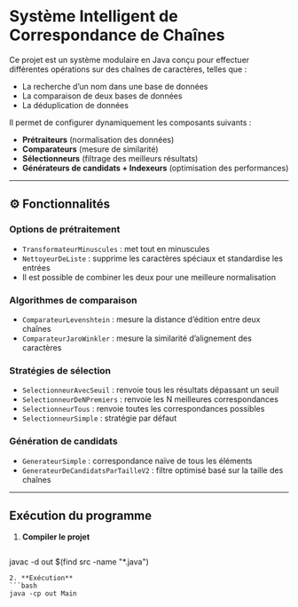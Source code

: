 #  Système Intelligent de Correspondance de Chaînes

Ce projet est un système modulaire en Java conçu pour effectuer différentes opérations sur des chaînes de caractères, telles que :
- La recherche d’un nom dans une base de données
- La comparaison de deux bases de données
- La déduplication de données

Il permet de configurer dynamiquement les composants suivants :
- **Prétraiteurs** (normalisation des données)
- **Comparateurs** (mesure de similarité)
- **Sélectionneurs** (filtrage des meilleurs résultats)
- **Générateurs de candidats + Indexeurs** (optimisation des performances)

---

## ⚙️ Fonctionnalités

###  Options de prétraitement
- `TransformateurMinuscules` : met tout en minuscules
- `NettoyeurDeListe` : supprime les caractères spéciaux et standardise les entrées
- Il est possible de combiner les deux pour une meilleure normalisation

###  Algorithmes de comparaison
- `ComparateurLevenshtein` : mesure la distance d’édition entre deux chaînes
- `ComparateurJaroWinkler` : mesure la similarité d’alignement des caractères

###  Stratégies de sélection
- `SelectionneurAvecSeuil` : renvoie tous les résultats dépassant un seuil
- `SelectionneurDeNPremiers` : renvoie les N meilleures correspondances
- `SelectionneurTous` : renvoie toutes les correspondances possibles
- `SelectionneurSimple` : stratégie par défaut

###  Génération de candidats
- `GenerateurSimple` : correspondance naïve de tous les éléments
- `GenerateurDeCandidatsParTailleV2` : filtre optimisé basé sur la taille des chaînes

---

##  Exécution du programme
1. **Compiler le projet**
   ```bash
javac -d out $(find src -name "*.java")
```
2. **Exécution**
```bash
java -cp out Main
```

